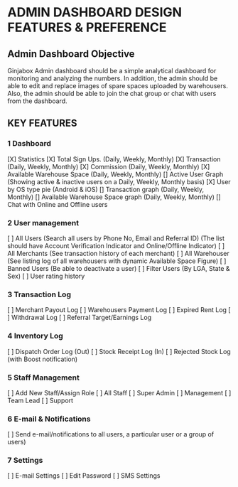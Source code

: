 # ADMIN DASHBOARD DESIGN FEATURES & PREFERENCE

## Admin Dashboard Objective

Ginjabox Admin dashboard should be a simple analytical dashboard for monitoring and analyzing the numbers. In addition, the admin should be able to edit and replace images of spare spaces uploaded by warehousers. Also, the admin should be able to join the chat group or chat with users from the dashboard.

## KEY FEATURES

### 1 Dashboard

[X] Statistics
[X] Total Sign Ups. (Daily, Weekly, Monthly)
[X] Transaction (Daily, Weekly, Monthly)
[X] Commission (Daily, Weekly, Monthly)
[X] Available Warehouse Space (Daily, Weekly, Monthly)
[] Active User Graph (Showing active & inactive users on a Daily, Weekly, Monthly basis)
[X] User by OS type pie (Android & iOS)
[] Transaction graph (Daily, Weekly, Monthly)
[] Available Warehouse Space graph (Daily, Weekly, Monthly)
[] Chat with Online and Offline users

### 2 User management

[ ] All Users (Search all users by Phone No, Email and Referral ID) (The list should have Account Verification Indicator and Online/Offline Indicator)
[ ] All Merchants (See transaction history of each merchant)
[ ] All Warehouser (See listing log of all warehousers with dynamic Available Space Figure)
[ ] Banned Users (Be able to deactivate a user)
[ ] Filter Users (By LGA, State & Sex)
[ ] User rating history

### 3 Transaction Log

[ ] Merchant Payout Log
[ ] Warehousers Payment Log
[ ] Expired Rent Log
[ ] Withdrawal Log
[ ] Referral Target/Earnings Log

### 4 Inventory Log

[ ] Dispatch Order Log (Out)
[ ] Stock Receipt Log (In)
[ ] Rejected Stock Log (with Boost notification)

### 5 Staff Management

[ ] Add New Staff/Assign Role
[ ] All Staff
[ ] Super Admin
[ ] Management
[ ] Team Lead
[ ] Support

### 6 E-mail & Notifications

[ ] Send e-mail/notifications to all users, a particular user or a group of users)

### 7 Settings

[ ] E-mail Settings
[ ] Edit Password
[ ] SMS Settings
